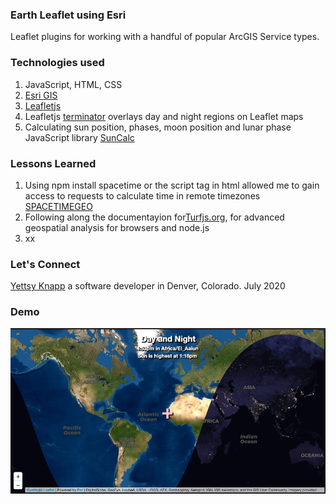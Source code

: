### Earth Leaflet using Esri

Leaflet plugins for working with a handful of popular ArcGIS Service types.

### Technologies used
1. JavaScript, HTML, CSS
2. [Esri GIS](https://github.com/Esri/esri-leaflet)
3. [Leafletjs](https://leafletjs.com/reference-1.6.0.html)
4. Leafletjs [terminator](https://github.com/joergdietrich/Leaflet.Terminator) overlays day and night regions on Leaflet maps
5. Calculating sun position, phases, moon position and lunar phase JavaScript library [SunCalc](https://github.com/mourner/suncalc)
   
### Lessons Learned
1. Using npm install spacetime or the script tag in html allowed me to gain access to requests to calculate time in remote timezones [SPACETIMEGEO](https://github.com/spencermountain/spacetime)
1. Following along the documentayion for[Turfjs.org](http://turfjs.org/), for advanced geospatial analysis for browsers and node.js
1. xx

### Let's Connect
[Yettsy Knapp](https://www.linkedin.com/in/yettsy-jo-knapp/) a software developer in Denver, Colorado.
July 2020

### Demo
![Tracker](/images/tracker.png)